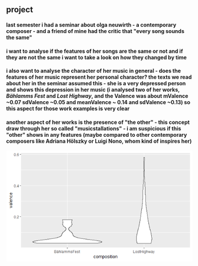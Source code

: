 ## project
#### last semester i had a seminar about olga neuwirth - a contemporary composer - and a friend of mine had the critic that "every song sounds the same"
#### i want to analyse if the features of her songs are the same or not and if they are not the same i want to take a look on how they changed by time
#### i also want to analyse the character of her music in general - does the features of her music represent her personal character? the texts we read about her in the seminar assumed this - she is a very depressed person and shows this depression in her music (i analysed two of her works, *Bählamms Fest* and *Lost Highway*, and the Valence was about mValence ~0.07 sdValence ~0.05 and meanValence ~ 0.14 and sdValence ~0.13) so this aspect for those work examples is very clear
#### another aspect of her works is the presence of "the other" - this concept draw through her so called "musicstallations" - i am suspicious if this "other" shows in any features (maybe compared to other contemporary composers like Adriana Hölszky or Luigi Nono, whom kind of inspires her)

![Comparison of the Valence of two compositions](valence.png)
